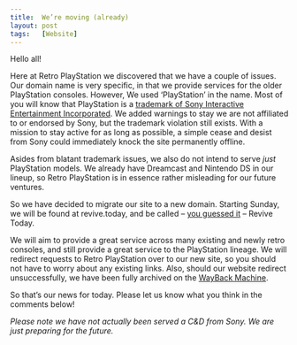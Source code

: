 ```yaml
---
title:  We’re moving (already)
layout: post
tags:   [Website]
---
```


Hello all!

Here at Retro PlayStation we discovered that we have a couple of issues. Our domain name is very specific, in that we provide services for the older PlayStation consoles. However, We used ‘PlayStation’ in the name. Most of you will know that PlayStation is a [trademark of Sony Interactive Entertainment Incorporated](https://www.playstation.com/en-gb/legal/copyright-and-trademark-notice/). We added warnings to stay we are not affiliated to or endorsed by Sony, but the trademark violation still exists. With a mission to stay active for as long as possible, a simple cease and desist from Sony could immediately knock the site permanently offline.

Asides from blatant trademark issues, we also do not intend to serve _just_ PlayStation models. We already have Dreamcast and Nintendo DS in our lineup, so Retro PlayStation is in essence rather misleading for our future ventures.

So we have decided to migrate our site to a new domain. Starting Sunday, we will be found at revive.today, and be called – [you guessed it](https://revive.today) – Revive Today.

We will aim to provide a great service across many existing and newly retro consoles, and still provide a great service to the PlayStation lineage. We will redirect requests to Retro PlayStation over to our new site, so you should not have to worry about any existing links. Also, should our website redirect unsuccessfully, we have been fully archived on the [WayBack Machine](https://web.archive.org/web/*/https://retroplaystation.com/).

So that’s our news for today. Please let us know what you think in the comments below!

_Please note we have not actually been served a C&D from Sony. We are just preparing for the future._
